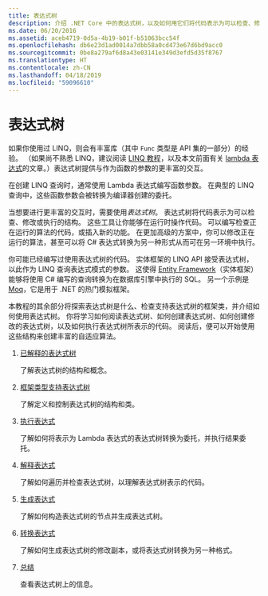 ```yaml
---
title: 表达式树
description: 介绍 .NET Core 中的表达式树，以及如何用它们将代码表示为可以检查、修改和执行的结构。
ms.date: 06/20/2016
ms.assetid: aceb4719-0d5a-4b19-b01f-b51063bcc54f
ms.openlocfilehash: db6e23d1ad0014a7dbb58a0cd473e67d6bd9acc0
ms.sourcegitcommit: 0be8a279af6d8a43e03141e349d3efd5d35f8767
ms.translationtype: HT
ms.contentlocale: zh-CN
ms.lasthandoff: 04/18/2019
ms.locfileid: "59096610"
---
```

# <a name="expression-trees"></a>表达式树

如果你使用过 LINQ，则会有丰富库（其中 `Func` 类型是 API 集的一部分）的经验。 （如果尚不熟悉 LINQ，建议阅读 [LINQ 教程](linq/index.md)，以及本文前面有关 [lambda 表达式](./programming-guide/statements-expressions-operators/lambda-expressions.md)的文章。）表达式树提供与作为函数的参数的更丰富的交互。

在创建 LINQ 查询时，通常使用 Lambda 表达式编写函数参数。 在典型的 LINQ 查询中，这些函数参数会被转换为编译器创建的委托。 

当想要进行更丰富的交互时，需要使用*表达式树*。
表达式树将代码表示为可以检查、修改或执行的结构。 这些工具让你能够在运行时操作代码。 可以编写检查正在运行的算法的代码，或插入新的功能。 在更加高级的方案中，你可以修改正在运行的算法，甚至可以将 C# 表达式转换为另一种形式从而可在另一环境中执行。

你可能已经编写过使用表达式树的代码。 实体框架的 LINQ API 接受表达式树，以此作为 LINQ 查询表达式模式的参数。
这使得 [Entity Framework](/ef/)（实体框架）能够将使用 C# 编写的查询转换为在数据库引擎中执行的 SQL。 另一个示例是 [Moq](https://github.com/Moq/moq)，它是用于 .NET 的热门模拟框架。

本教程的其余部分将探索表达式树是什么、检查支持表达式树的框架类，并介绍如何使用表达式树。 你将学习如何阅读表达式树、如何创建表达式树、如何创建修改的表达式树，以及如何执行表达式树所表示的代码。 阅读后，便可以开始使用这些结构来创建丰富的自适应算法。

1. [已解释的表达式树](expression-trees-explained.md)

    了解表达式树的结构和概念。
    
2. [框架类型支持表达式树](expression-classes.md)
    
    了解定义和控制表达式树的结构和类。
    
3. [执行表达式](expression-trees-execution.md)

    了解如何将表示为 Lambda 表达式的表达式树转换为委托，并执行结果委托。

4. [解释表达式](expression-trees-interpreting.md)

    了解如何遍历并检查表达式树，以理解表达式树表示的代码。

5. [生成表达式](expression-trees-building.md)

    了解如何构造表达式树的节点并生成表达式树。

6. [转换表达式](expression-trees-translating.md)

    了解如何生成表达式树的修改副本，或将表达式树转换为另一种格式。

7. [总结](expression-trees-summary.md)

    查看表达式树上的信息。
